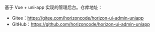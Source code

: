 基于 Vue + uni-app 实现的管理后台。仓库地址：

* Gitee：<https://gitee.com/horizoncode/horizon-ui-admin-uniapp>
* GitHub：<https://github.com/horizoncode/horizon-ui-admin-uniapp>
